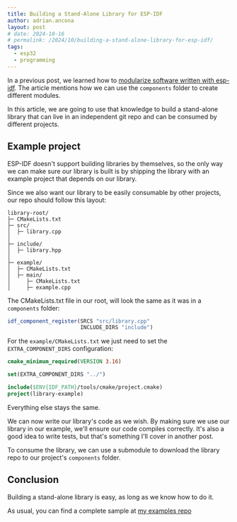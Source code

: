 ```yaml
---
title: Building a Stand-Alone Library for ESP-IDF
author: adrian.ancona
layout: post
# date: 2024-10-16
# permalink: /2024/10/building-a-stand-alone-library-for-esp-idf/
tags:
  - esp32
  - programming
---
```


In a previous post, we learned how to [modularize software written with esp-idf](https://ncona.com/2024/08/modularizing-esp32-software/). The article mentions how we can use the `components` folder to create different modules.

In this article, we are going to use that knowledge to build a stand-alone library that can live in an independent git repo and can be consumed by different projects.

## Example project

ESP-IDF doesn't support building libraries by themselves, so the only way we can make sure our library is built is by shipping the library with an example project that depends on our library.

Since we also want our library to be easily consumable by other projects, our repo should follow this layout:

```
library-root/
├─ CMakeLists.txt
├─ src/
│  ├─ library.cpp
│
├─ include/
│  ├─ library.hpp
│
├─ example/
│  ├─ CMakeLists.txt
│  ├─ main/
│     ├─ CMakeLists.txt
│     ├─ example.cpp
```

<!--more-->

The CMakeLists.txt file in our root, will look the same as it was in a `components` folder:

```cmake
idf_component_register(SRCS "src/library.cpp"
                       INCLUDE_DIRS "include")
```

For the `example/CMakeLists.txt` we just need to set the `EXTRA_COMPONENT_DIRS` configuration:

```cmake
cmake_minimum_required(VERSION 3.16)

set(EXTRA_COMPONENT_DIRS "../")

include($ENV{IDF_PATH}/tools/cmake/project.cmake)
project(library-example)
```

Everything else stays the same.

We can now write our library's code as we wish. By making sure we use our library in our example, we'll ensure our code compiles correctly. It's also a good idea to write tests, but that's something I'll cover in another post.

To consume the library, we can use a submodule to download the library repo to our project's `components` folder.

## Conclusion

Building a stand-alone library is easy, as long as we know how to do it.

As usual, you can find a complete sample at [my examples repo](https://github.com/soonick/ncona-code-samples/tree/master/building-a-stand-alone-library-for-esp-idf)
